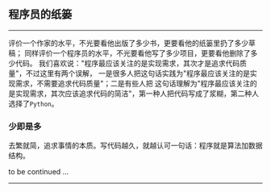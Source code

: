 ## 程序员的纸篓

----------
评价一个作家的水平，不光要看他出版了多少书，更要看他的纸篓里扔了多少草稿；
同样评价一个程序员的水平，不光要看他写了多少项目，更要看他删除了多少代码。
我们喜欢说："程序最应该关注的是实现需求，其次才是追求代码质量"，不过这里有两个误解， 
一是很多人把这句话实践为"程序最应该关注的是实现需求，不需要追求代码质量"；二是有些人把
这句话理解为"程序最应该关注的是实现需求，其次应该追求代码的简洁"，第一种人把代码写成了浆糊，第二种人选择了`Python`。


  
 
 


### 少即是多

去繁就简，追求事情的本质。写代码越久，就越认可一句话：程序就是算法加数据结构。

to be continued ...

----------

